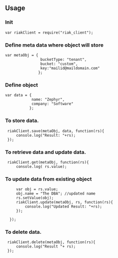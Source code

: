 ## Usage

### Init
    var riakClient = require("riak_client");
 
### Define meta data where object will store 
    var metaObj = { 
                    bucketType: "tenant", 
                    bucket: "custom", 
                    key:"mailid@maildomain.com"
                   };

### Define object
    var data = {
                name: "Zephyr", 
                company: "Software"
               };
 
### To store data.
 
     riakClient.save(metaObj, data, function(rs){
         console.log("Result: "+rs);
     });
 
 
### To retrieve data and update data.
 
     riakClient.get(metaObj, function(rs){
         console.log( rs.value);
     
### To update data from existing object
         var obj = rs.value;
         obj.name = "The DBA"; //updated name
         rs.setValue(obj);
         riakClient.update(metaObj, rs, function(rs){
             console.log("Updated Result: "+rs);
         });
    
      });
 
 
### To delete data.
 
     riakClient.delete(metaObj, function(rs){
         console.log("Result "+ rs);
     });
 
